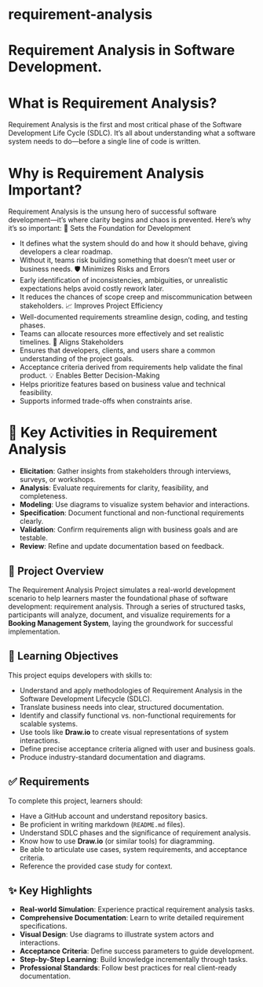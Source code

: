 # requirement-analysis

# Requirement Analysis in Software Development.


# What is Requirement Analysis?
Requirement Analysis is the first and most critical phase of the Software Development Life Cycle (SDLC). It’s all about understanding what a software system needs to do—before a single line of code is written.

# Why is Requirement Analysis Important?

Requirement Analysis is the unsung hero of successful software development—it’s where clarity begins and chaos is prevented. Here’s why it’s so important:
🚀 Sets the Foundation for Development
- It defines what the system should do and how it should behave, giving developers a clear roadmap.
- Without it, teams risk building something that doesn’t meet user or business needs.
🛡️ Minimizes Risks and Errors
- Early identification of inconsistencies, ambiguities, or unrealistic expectations helps avoid costly rework later.
- It reduces the chances of scope creep and miscommunication between stakeholders.
📈 Improves Project Efficiency
- Well-documented requirements streamline design, coding, and testing phases.
- Teams can allocate resources more effectively and set realistic timelines.
🎯 Aligns Stakeholders
- Ensures that developers, clients, and users share a common understanding of the project goals.
- Acceptance criteria derived from requirements help validate the final product.
💡 Enables Better Decision-Making
- Helps prioritize features based on business value and technical feasibility.
- Supports informed trade-offs when constraints arise.

# 🔧 Key Activities in Requirement Analysis

- **Elicitation**: Gather insights from stakeholders through interviews, surveys, or workshops.
- **Analysis**: Evaluate requirements for clarity, feasibility, and completeness.
- **Modeling**: Use diagrams to visualize system behavior and interactions.
- **Specification**: Document functional and non-functional requirements clearly.
- **Validation**: Confirm requirements align with business goals and are testable.
- **Review**: Refine and update documentation based on feedback.



## 📘 Project Overview
The Requirement Analysis Project simulates a real-world development scenario to help learners master the foundational phase of software development: requirement analysis. Through a series of structured tasks, participants will analyze, document, and visualize requirements for a **Booking Management System**, laying the groundwork for successful implementation.

## 🎯 Learning Objectives
This project equips developers with skills to:
- Understand and apply methodologies of Requirement Analysis in the Software Development Lifecycle (SDLC).
- Translate business needs into clear, structured documentation.
- Identify and classify functional vs. non-functional requirements for scalable systems.
- Use tools like **Draw.io** to create visual representations of system interactions.
- Define precise acceptance criteria aligned with user and business goals.
- Produce industry-standard documentation and diagrams.

## ✅ Requirements
To complete this project, learners should:
- Have a GitHub account and understand repository basics.
- Be proficient in writing markdown (`README.md` files).
- Understand SDLC phases and the significance of requirement analysis.
- Know how to use **Draw.io** (or similar tools) for diagramming.
- Be able to articulate use cases, system requirements, and acceptance criteria.
- Reference the provided case study for context.

## ✨ Key Highlights
- **Real-world Simulation**: Experience practical requirement analysis tasks.
- **Comprehensive Documentation**: Learn to write detailed requirement specifications.
- **Visual Design**: Use diagrams to illustrate system actors and interactions.
- **Acceptance Criteria**: Define success parameters to guide development.
- **Step-by-Step Learning**: Build knowledge incrementally through tasks.
- **Professional Standards**: Follow best practices for real client-ready documentation.

